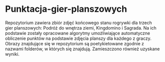 # Punktacja-gier-planszowych

Repozytorium zawiera zbiór zdjęć końcowego stanu rogrywki dla trzech gier planszowych: Podróż do wnętrza ziemi, Kingdomino i Sagrada. Na ich podstawie zostały opracowane algorytmy umożliwiające automatyczne obliczenie punktów na podstawie zdjęcia planszy dla każdego z graczy. Obrazy znajdujące się w repozytorium są poetykietowane zgodnie z nazwami folderów, w których się znajdują. Zamieszczono również uzyskane wyniki.

